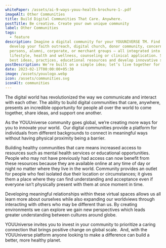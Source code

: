 ```yaml
---
whitePaper: /assets/ai-9-ways-youu-health-brochure-1-.pdf
imageAlt: Other Communities
title: Build Digital Communities That Care. Anywhere.
postTitle: Be creative. Create your own unique community
label: Other Communities
tags:
  - feature
description: Imagine a digital community for your YOUUNIVERSE TM. Find and
  develop your faith outreach, digital church, donor community, concerned
  persons, alumni, corporate, or merchant groups – all integrated into a
  lifestyle, health and wellness, counseling or clinical application. Share your
  best ideas, practices, educational resources and develop innovative solutions
postDescription: We’re built on a simple idea; let’s live together for a better society
date: 2023-02-17T00:00:00+05:30
image: /assets/youulogo.webp
icon: /assets/communities.svg
iconAlt: communities
---
```



The digital world has revolutionized the way we communicate and interact with each other. The ability to build digital communities that care, anywhere, presents an incredible opportunity for people all over the world to come together, share ideas, and support one another.

As the YOUUniverse community goes global, we’re creating more ways for you to innovate your world.  Our digital communities provide a platform for individuals from different backgrounds to connect in meaningful ways without having physical proximity being a barrier.

Building healthy communities that care means increased access to resources such as mental health services or educational opportunities. People who may not have previously had access can now benefit from these resources because they are available online at any time of day or night no matter where they live in the world. Community provides an outlet for people who feel isolated due their location or circumstances; it gives them a place where they can find understanding and acceptance even if everyone isn’t physically present with them at once moment in time.

Developing meaningful relationships within these virtual spaces allows us all learn more about ourselves while also expanding our worldviews through interacting with others who may be different than us. By creating environments we can explore we gain new perspectives which leads greater understanding between cultures around globe.  

YOUUniverse invites you to invest in your community to prioritize a caring connection that brings positive change on global scale.  And, with the YOUUniverse platform anyone looking to make a difference can build a better, more healthy planet.